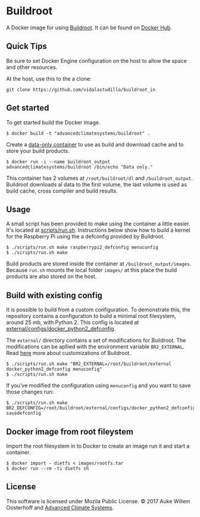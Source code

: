 # Buildroot
A Docker image for using [Buildroot][buildroot]. It can be found on [Docker
Hub][hub].

## Quick Tips
Be sure to set Docker Engine configuration on the host to allow the space and other resources.

At the host, use this to the a clone:
``` shell
git clone https://github.com/vidalastudillo/buildroot_in
```

## Get started
To get started build the Docker image.

``` shell
$ docker build -t "advancedclimatesystems/buildroot" .
```

Create a [data-only container][data-only] to use as build and download
cache and to store your build products.

``` shell
$ docker run -i --name buildroot_output advancedclimatesystems/buildroot /bin/echo "Data only."
```

This container has 2 volumes at `/root/buildroot/dl` and `/buildroot_output`.
Buildroot downloads al data to the first volume, the last volume is used as
build cache, cross compiler and build results.

## Usage
A small script has been provided to make using the container a little easier.
It's located at [scripts/run.sh][run.sh]. Instructions below show how
to build a kernel for the Raspberry Pi using the a defconfig provided by
Buildroot.

``` shell
$ ./scripts/run.sh make raspberrypi2_defconfig menuconfig
$ ./scripts/run.sh make
```

Build products are stored inside the container at `/buildroot_output/images`.
Because `run.sh` mounts the local folder `images/` at this place the
build products are also stored on the host.

## Build with existing config
It is possible to build from a custom configuration. To demonstrate this, the
repository contains a configuration to build a minimal root filesystem, around
25 mb, with Python 2. This config is located at
[external/configs/docker_python2_defconfig][docker_python2_defconfig].

The `external/` directory contains a set of modifications for Buildroot. The
modifications can be apllied with the environment variable `BR2_EXTERNAL`.
Read [here][br2_external] more about customizations of Buildroot.

```shell
$ ./scripts/run.sh make "BR2_EXTERNAL=/root/buildroot/external docker_python2_defconfig menuconfig"
$ ./scripts/run.sh make
```

If you've modified the configuration using `menuconfig` and you want to save
those changes run:

```shell
$ ./scripts/run.sh make BR2_DEFCONFIG=/root/buildroot/external/configs/docker_python2_defconfig savedefconfig
```
## Docker image from root fileystem
Import the root filesystem in to Docker to create an image run it and start
a container.

```shell
$ docker import - dietfs < images/rootfs.tar
$ docker run --rm -ti dietfs sh
```
## License
This software is licensed under Mozila Public License.
&copy; 2017 Auke Willem Oosterhoff and [Advanced Climate Systems][acs].

[acs]:http://advancedclimate.nl
[buildroot]:http://buildroot.uclibc.org/
[data-only]:https://docs.docker.com/userguide/dockervolumes/
[hub]:https://hub.docker.com/r/advancedclimatesystems/docker-buildroot/builds/
[run.sh]:scripts/run.sh
[docker_python2_defconfig]:external/configs/docker_python2_defconfig
[br2_external]:http://buildroot.uclibc.org/downloads/manual/manual.html#outside-br-custom
[docker_blog]:https://blog.docker.com/2013/06/create-light-weight-docker-containers-buildroot/
